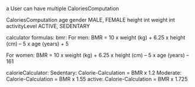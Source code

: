 a User can have multiple CaloriesComputation

CaloriesComputation
    age
    gender MALE, FEMALE
    height int
    weight int
    activityLevel   ACTIVE, SEDENTARY

calculator formulas:
bmr:
For men: BMR = 10 x weight (kg) + 6.25 x height (cm) – 5 x age (years) + 5

For women: BMR = 10 x weight (kg) + 6.25 x height (cm) – 5 x age (years) – 161

calorieCalculator:
Sedentary: Calorie-Calculation = BMR x 1.2
Moderate: Calorie-Calculation = BMR x 1.55 
active: Calorie-Calculation = BMR x 1.725
